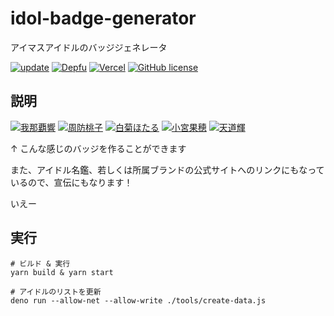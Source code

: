 # idol-badge-generator

アイマスアイドルのバッジジェネレータ

[![update](https://github.com/arrow2nd/idol-badge-generator/actions/workflows/update.yaml/badge.svg)](https://github.com/arrow2nd/idol-badge-generator/actions/workflows/update.yaml)
[![Depfu](https://badges.depfu.com/badges/3d36be5cde3edf300dcaa05fe5c71406/overview.svg)](https://depfu.com/github/arrow2nd/idol-badge-generator?project_id=34196)
[![Vercel](https://therealsujitk-vercel-badge.vercel.app/?app=idol-badge-generator)](https://idol-badge-generator.vercel.app)
[![GitHub license](https://img.shields.io/github/license/arrow2nd/idol-badge-generator)](https://github.com/arrow2nd/idol-badge-generator/blob/main/LICENSE)

## 説明

[![我那覇響](https://img.shields.io/badge/IDOLM%40STER-%E6%88%91%E9%82%A3%E8%A6%87%E9%9F%BF-01ADB9)](https://idollist.idolmaster-official.jp/detail/10003)
[![周防桃子](https://img.shields.io/badge/MILLION%20LIVE!-%E5%91%A8%E9%98%B2%E6%A1%83%E5%AD%90-EFB864)](https://idollist.idolmaster-official.jp/detail/30015)
[![白菊ほたる](https://img.shields.io/badge/CINDERELLA%20GIRLS-%E7%99%BD%E8%8F%8A%E3%81%BB%E3%81%9F%E3%82%8B-D162CB)](https://idollist.idolmaster-official.jp/detail/20088)
[![小宮果穂](https://img.shields.io/badge/SHINY%20COLORS-%E5%B0%8F%E5%AE%AE%E6%9E%9C%E7%A9%82-E5461C)](https://idollist.idolmaster-official.jp/detail/50009)
[![天道輝](https://img.shields.io/badge/SideM-%E5%A4%A9%E9%81%93%E8%BC%9D-E31C1A)](https://idollist.idolmaster-official.jp/detail/40034)

↑ こんな感じのバッジを作ることができます

また、アイドル名鑑、若しくは所属ブランドの公式サイトへのリンクにもなっているので、宣伝にもなります！

いえー

## 実行

```
# ビルド & 実行
yarn build & yarn start

# アイドルのリストを更新
deno run --allow-net --allow-write ./tools/create-data.js
```
